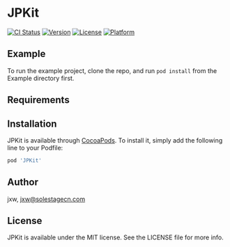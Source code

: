 # JPKit

[![CI Status](https://img.shields.io/travis/jxw/JPKit.svg?style=flat)](https://travis-ci.org/jxw/JPKit)
[![Version](https://img.shields.io/cocoapods/v/JPKit.svg?style=flat)](https://cocoapods.org/pods/JPKit)
[![License](https://img.shields.io/cocoapods/l/JPKit.svg?style=flat)](https://cocoapods.org/pods/JPKit)
[![Platform](https://img.shields.io/cocoapods/p/JPKit.svg?style=flat)](https://cocoapods.org/pods/JPKit)

## Example

To run the example project, clone the repo, and run `pod install` from the Example directory first.

## Requirements

## Installation

JPKit is available through [CocoaPods](https://cocoapods.org). To install
it, simply add the following line to your Podfile:

```ruby
pod 'JPKit'
```

## Author

jxw, jxw@solestagecn.com

## License

JPKit is available under the MIT license. See the LICENSE file for more info.
